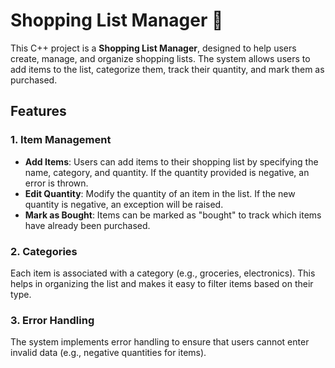 # Shopping List Manager 🛒

This C++ project is a **Shopping List Manager**, designed to help users create, manage, and organize shopping lists. The system allows users to add items to the list, categorize them, track their quantity, and mark them as purchased.

## Features

### 1. **Item Management**
   - **Add Items**: Users can add items to their shopping list by specifying the name, category, and quantity. If the quantity provided is negative, an error is thrown.
   - **Edit Quantity**: Modify the quantity of an item in the list. If the new quantity is negative, an exception will be raised.
   - **Mark as Bought**: Items can be marked as "bought" to track which items have already been purchased.

### 2. **Categories**
   Each item is associated with a category (e.g., groceries, electronics). This helps in organizing the list and makes it easy to filter items based on their type.

### 3. **Error Handling**
   The system implements error handling to ensure that users cannot enter invalid data (e.g., negative quantities for items).
